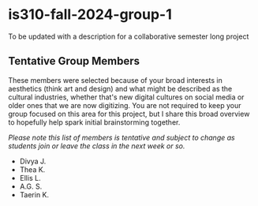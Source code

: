 # is310-fall-2024-group-1
To be updated with a description for a collaborative semester long project

## Tentative Group Members

These members were selected because of your broad interests in aesthetics (think art and design) and what might be described as the cultural industries, whether that's new digital cultures on social media or older ones that we are now digitizing. You are not required to keep your group focused on this area for this project, but I share this broad overview to hopefully help spark initial brainstorming together.

_Please note this list of members is tentative and subject to change as students join or leave the class in the next week or so._

- Divya J.
- Thea K.
- Ellis L.
- A.G. S.
- Taerin K.

